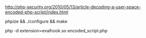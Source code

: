 http://php-security.org/2010/05/13/article-decoding-a-user-space-encoded-php-script/index.html

phpize && ./configure && make

php -d extension=evalhook.so encoded_script.php
